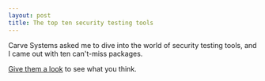```yaml
---
layout: post
title: The top ten security testing tools
---
```


Carve Systems asked me to dive into the world of security testing tools, and I came out with ten can't-miss packages.

[Give them a look](https://www.carvesystems.com/news/the-10-best-security-testing-tools/) to see what you think.

